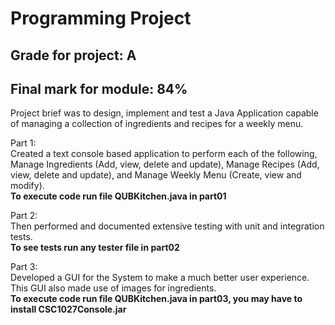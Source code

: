# Programming Project

## Grade for project: A
## Final mark for module: 84%

Project brief was to design, implement and test a Java Application capable of managing a collection of ingredients and recipes for a weekly menu.

Part 1:\
Created a text console based application to perform each of the following, Manage Ingredients (Add, view, delete and update), Manage Recipes (Add, view, delete and update), and Manage Weekly Menu (Create, view and modify).\
<b>To execute code run file QUBKitchen.java in part01</b>

Part 2:\
Then performed and documented extensive testing with unit and integration tests.\
<b>To see tests run any tester file in part02</b>

Part 3:\
Developed a GUI for the System to make a much better user experience. This GUI also made use of images for ingredients.\
<b>To execute code run file QUBKitchen.java in part03, you may have to install CSC1027Console.jar</b>


